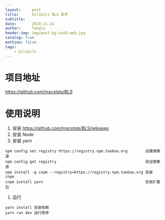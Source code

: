 ```yaml
---
layout:     post
title:      bilibili BLS 助手
subtitle:   
date:       2019-11-24
author:     Tangle
header-img: img/post-bg-ios9-web.jpg
catalog: true
mathjax: false
tags:
    - bilibili
---
```


# 项目地址

https://github.com/mscststs/BLS

# 使用说明

1. 安装 https://github.com/mscststs/BLS/releases
1. 安装 Node
1. 安装 yarn

```
npm config set registry https://registry.npm.taobao.org        设置镜像源
npm config get registry                                        验证镜像源
npm install -g cnpm --registry=https://registry.npm.taobao.org 安装 cnpm
cnpm install yarn                                              安装扩展包
```

1. 运行

```
yarn install 安装依赖
yarn run dev 运行程序
```
